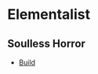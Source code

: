 # Elementalist

## Soulless Horror

- [Build](http://gw2skills.net/editor/?POhAYNlVwSYKsGGJO2TetMA-zRJYqR1fhkaEUdRleq67BJU+bp9NL-e)